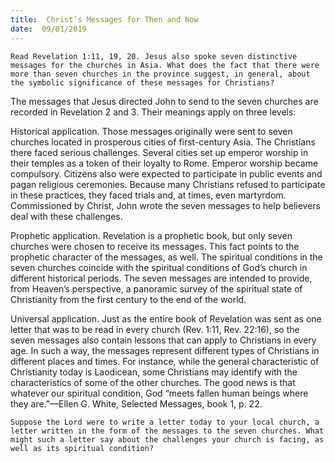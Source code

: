 ```yaml
---
title:  Christ’s Messages for Then and Now
date:  09/01/2019
---
```


`Read Revelation 1:11, 19, 20. Jesus also spoke seven distinctive messages for the churches in Asia. What does the fact that there were more than seven churches in the province suggest, in general, about the symbolic significance of these messages for Christians?`

The messages that Jesus directed John to send to the seven churches are recorded in Revelation 2 and 3. Their meanings apply on three levels:

Historical application. Those messages originally were sent to seven churches located in prosperous cities of first-century Asia. The Christians there faced serious challenges. Several cities set up emperor worship in their temples as a token of their loyalty to Rome. Emperor worship became compulsory. Citizens also were expected to participate in public events and pagan religious ceremonies. Because many Christians refused to participate in these practices, they faced trials and, at times, even martyrdom. Commissioned by Christ, John wrote the seven messages to help believers deal with these challenges.

Prophetic application. Revelation is a prophetic book, but only seven churches were chosen to receive its messages. This fact points to the prophetic character of the messages, as well. The spiritual conditions in the seven churches coincide with the spiritual conditions of God’s church in different historical periods. The seven messages are intended to provide, from Heaven’s perspective, a panoramic survey of the spiritual state of Christianity from the first century to the end of the world.

Universal application. Just as the entire book of Revelation was sent as one letter that was to be read in every church (Rev. 1:11, Rev. 22:16), so the seven messages also contain lessons that can apply to Christians in every age. In such a way, the messages represent different types of Christians in different places and times. For instance, while the general characteristic of Christianity today is Laodicean, some Christians may identify with the characteristics of some of the other churches. The good news is that whatever our spiritual condition, God “meets fallen human beings where they are.”—Ellen G. White, Selected Messages, book 1, p. 22.

`Suppose the Lord were to write a letter today to your local church, a letter written in the form of the messages to the seven churches. What might such a letter say about the challenges your church is facing, as well as its spiritual condition?`